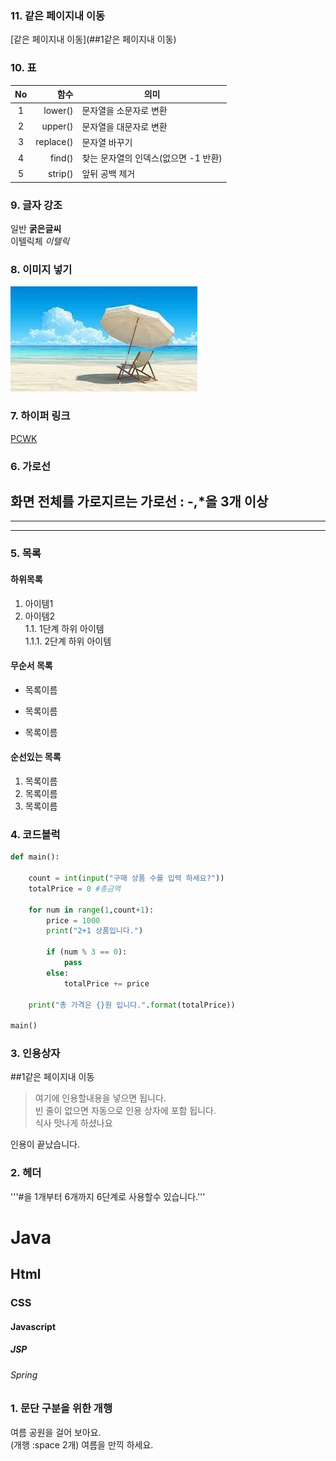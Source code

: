 ### 11. 같은 페이지내 이동
[같은 페이지내 이동](##1같은 페이지내 이동)  


### 10. 표
|No|함수|의미|
|:------------------:|------------------:|------------------|
|1|lower()|문자열을 소문자로 변환|
|2|upper()|문자열을 대문자로 변환|
|3|replace()|문자열 바꾸기|
|4|find()|찾는 문자열의 인덱스(없으면 -1 반환)|
|5|strip()|앞뒤 공백 제거|

### 9. 글자 강조
일반 **굵은글씨**  
이텔릭체 *이텔릭*  


### 8. 이미지 넣기
![여름](https://github.com/hykim-king/markdown20230717/blob/main/doc/abc.jpeg)


### 7. 하이퍼 링크
[PCWK](https://cafe.daum.net/pcwk)


### 6. 가로선
화면 전체를 가로지르는 가로선  : -,*을 3개 이상
---
***
---

### 5. 목록
#### 하위목록
1.  아이템1  
1.  아이템2  
  1.1.  1단계 하위 아이템  
    1.1.1.  2단계 하위 아이템  

#### 무순서 목록
* 목록이름
- 목록이름
+ 목록이름 

#### 순선있는 목록
1. 목록이름
1. 목록이름
1. 목록이름



### 4. 코드블럭
```python
def main():

    count = int(input("구매 상품 수를 입력 하세요?"))
    totalPrice = 0 #총금액

    for num in range(1,count+1):
        price = 1000
        print("2+1 상품입니다.")

        if (num % 3 == 0):
            pass
        else:
            totalPrice += price

    print("총 가격은 {}원 입니다.".format(totalPrice))

main()
```

### 3. 인용상자
##1같은 페이지내 이동
> 여기에 인용할내용을 넣으면 됩니다.  
> 빈 줄이 없으면 자동으로 인용 상자에 포함 됩니다.  
식사 맛나게 하셨나요

인용이 끝났습니다.  


### 2. 헤더
'''#을 1개부터 6개까지 6단계로 사용할수 있습니다.'''
# Java
## Html
### CSS
#### Javascript
##### JSP
###### Spring



### 1. 문단 구분을 위한 개행
여름 공원을 걸어 보아요.  
(개행 :space 2개)
여름을 만끽 하세요.
